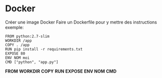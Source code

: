 # Docker
Créer une image Docker
Faire un Dockerfile pour y mettre des instructions
exemple:

    FROM python:2.7-slim
    WORKDIR /app
    COPY . /app
    RUN pip install -r requirements.txt
    EXPOSE 80
    ENV NOM moi
    CMD ["python", "app.py"]

**FROM** 
**WORKDIR** 
**COPY** 
**RUN**
**EXPOSE** 
**ENV NOM**
**CMD**
